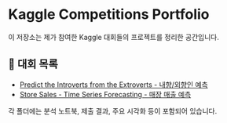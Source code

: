 # Kaggle Competitions Portfolio

이 저장소는 제가 참여한 Kaggle 대회들의 프로젝트를 정리한 공간입니다.

## 📂 대회 목록

- [Predict the Introverts from the Extroverts - 내향/외향인 예측](./predict-introvers)
- [Store Sales - Time Series Forecasting - 매장 매출 예측](./store-sales)

각 폴더에는 분석 노트북, 제출 결과, 주요 시각화 등이 포함되어 있습니다.
